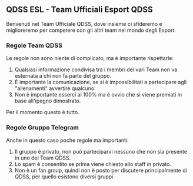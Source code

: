 ## QDSS ESL - Team Ufficiali Esport QDSS

Benvenuti nel Team Ufficiale QDSS, dove insieme ci sfideremo e miglioreremo per competere con gli altri team nel mondo degli Esport.


### Regole Team QDSS
Le regole non sono niente di complicato, ma è importante rispettarle:

1. Qualsiasi informazione condivisa tra i membri dei vari Team non va esternata a chi non fa parte del gruppo.
2. È importante la comunicazione, se si è impossibilitati a partecipare agli "allenamenti" avvertire qualcuno.
3. Non è importante esserci al 100% ma è ovvio che si viene premiati in base all'ipegno dimostrato.

Per il momento questo è tutto.

### Regole Gruppo Telegram
Anche in questo caso poche regole ma importanti:

1. Il gruppo è privato, non può parteciparvi nessuno che non sia presente in uno dei Team QDSS.
2. Lo spam è consentito se prima viene chiesto allo staff in privato.
3. Non è un fan group, quindi non è posto per discutere principalmente di QDSS, per quello esistono diversi gruppi.



